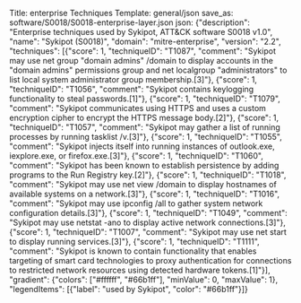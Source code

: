Title: enterprise Techniques
Template: general/json
save_as: software/S0018/S0018-enterprise-layer.json
json: {"description": "Enterprise techniques used by Sykipot, ATT&CK software S0018 v1.0", "name": "Sykipot (S0018)", "domain": "mitre-enterprise", "version": "2.2", "techniques": [{"score": 1, "techniqueID": "T1087", "comment": "Sykipot may use net group \"domain admins\" /domain to display accounts in the \"domain admins\" permissions group and net localgroup \"administrators\" to list local system administrator group membership.[3]"}, {"score": 1, "techniqueID": "T1056", "comment": "Sykipot contains keylogging functionality to steal passwords.[1]"}, {"score": 1, "techniqueID": "T1079", "comment": "Sykipot communicates using HTTPS and uses a custom encryption cipher to encrypt the HTTPS message body.[2]"}, {"score": 1, "techniqueID": "T1057", "comment": "Sykipot may gather a list of running processes by running tasklist /v.[3]"}, {"score": 1, "techniqueID": "T1055", "comment": "Sykipot injects itself into running instances of outlook.exe, iexplore.exe, or firefox.exe.[3]"}, {"score": 1, "techniqueID": "T1060", "comment": "Sykipot has been known to establish persistence by adding programs to the Run Registry key.[2]"}, {"score": 1, "techniqueID": "T1018", "comment": "Sykipot may use net view /domain to display hostnames of available systems on a network.[3]"}, {"score": 1, "techniqueID": "T1016", "comment": "Sykipot may use ipconfig /all to gather system network configuration details.[3]"}, {"score": 1, "techniqueID": "T1049", "comment": "Sykipot may use netstat -ano to display active network connections.[3]"}, {"score": 1, "techniqueID": "T1007", "comment": "Sykipot may use net start to display running services.[3]"}, {"score": 1, "techniqueID": "T1111", "comment": "Sykipot is known to contain functionality that enables targeting of smart card technologies to proxy authentication for connections to restricted network resources using detected hardware tokens.[1]"}], "gradient": {"colors": ["#ffffff", "#66b1ff"], "minValue": 0, "maxValue": 1}, "legendItems": [{"label": "used by Sykipot", "color": "#66b1ff"}]}